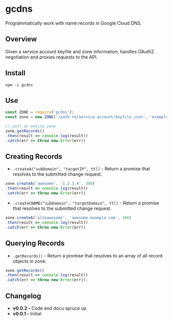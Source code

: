 # gcdns
Programmatically work with name records in Google Cloud DNS. 

## Overview
Given a service account keyfile and zone information, handles OAuth2 negotiation and proxies requests to the API.

## Install

```
npm -i gcdns
```

## Use

```javascript
const ZONE = require('gcdns');
const zone = new ZONE('/path-to/service-account/keyfile.json', 'example-com', 'example.com');

// pull an entire zone
zone.getRecords()
.then(result => console.log(result))
.catch(err => throw new Error(err))
```

## Creating Records

- `.createA("subDomain", "targetIP", ttl)` - Return a promise that resolves to the submitted change request.

```javascript
zone.createA('awesome', '1.2.3.4', 300)
.then(result => console.log(result))
.catch(err => throw new Error(err))
```

- `.createCNAME("subDomain", "targetDomain", ttl)` - Return a promise that resolves to the submitted change request.

```javascript
zone.createA('alsoawesome', 'awesome.example.com', 300)
.then(result => console.log(result))
.catch(err => throw new Error(err))
```

## Querying Records

- `.getRecords()` - Return a promise that resolves to an array of all record objects in zone.

```javascript
zone.getRecords()
.then(result => console.log(result))
.catch(err => throw new Error(err));
``` 


## Changelog
- **v0.0.2 -** Code and docu spruce up
- **v0.0.1 -** Initial
